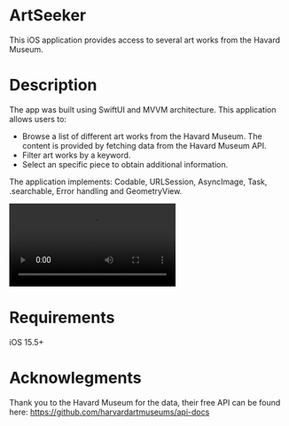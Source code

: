 # ArtSeeker
This iOS application provides access to several art works from the Havard Museum.

# Description
The app was built using SwiftUI and MVVM architecture. This application allows users to:
  - Browse a list of different art works from the Havard Museum. The content is provided by fetching data from the Havard Museum API.
  - Filter art works by a keyword.
  - Select an specific piece to obtain additional information.

The application implements: Codable, URLSession, AsyncImage, Task, .searchable, Error handling and GeometryView.

![](ArtSeeker.mov)

# Requirements
iOS 15.5+

# Acknowlegments 
Thank you to the Havard Museum for the data, their free API can be found here: https://github.com/harvardartmuseums/api-docs
